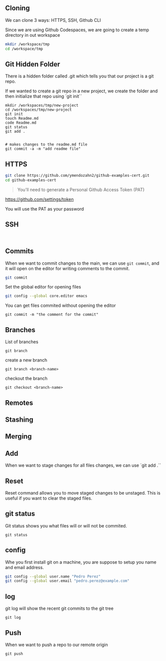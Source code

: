 ## Cloning

We can clone 3 ways: HTTPS, SSH, Github CLI

Since we are using Github Codespaces, we are going to create a temp directory in out workspace

```sh
mkdir /workspace/tmp
cd /workspace/tmp
```

## Git Hidden Folder

There is a hidden folder called .git which tells you that our project is a git repo.

If we wanted to create a git repo in a new project, we create the folder and then initialize that repo using `git init``

```
mkdir /workspaces/tmp/new-project
cd /workspaces/tmp/new-project
git init
touch Readme.md
code Readme.md
git status
git add .


# makes changes to the readme.md file
git commit -a -m "add readme file"
```

## HTTPS

```sh
git clone https://github.com/ymendozahn2/github-examples-cert.git
cd github-examples-cert
```
> You'll need to generate a Personal Github Access Token (PAT)

https://github.com/settings/token

You will use the PAT as your password

## SSH

```ssh
                                                                                                                                                                    
```

## Commits

When we want to commit changes to the main, we can use
`git commit`, and it will open on the editor for writing 
comments to the commit.

```sh
git commit
```

Set the global editor for opening files
```sh
git config --global core.editor emacs
```
You can get files commited without opening the editor
```
git commit -m "the comment for the commit"
```
## Branches

List of branches
```
git branch 
```

create a new branch
```
git branch <branch-name> 
```

checkout the branch
```
git checkout <branch-name>
```
## Remotes

## Stashing

## Merging

## Add

When we want to stage changes for all files changes, we can use
`git add .``

## Reset

Reset command allows you to move staged changes to be unstaged.
This is useful if you want to clear the staged files.

## git status

Git status shows you what files will or will not be commited.

```
git status
```

## config

Whe you first install git on a machine, you are suppose to setup you name and email address.

```sh
git config --global user.name "Pedro Perez"
git config --global user.email "pedro.perez@example.com"
```

## log

git log will show the recent git commits to the git tree

```
git log
```

## Push

When we want to push a repo to our remote origin

```
git push
```